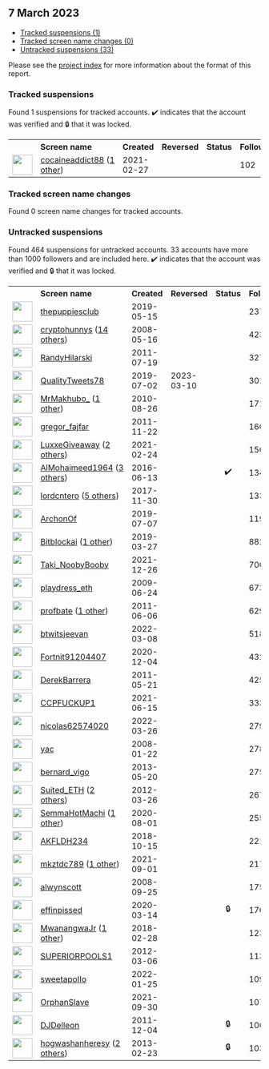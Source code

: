 ##  7 March 2023

* [Tracked suspensions (1)](#tracked-suspensions)
* [Tracked screen name changes (0)](#tracked-screen-name-changes)
* [Untracked suspensions (33)](#untracked-suspensions)

Please see the [project index](https://github.com/travisbrown/twitter-watch) for more information about the format of this report.

### Tracked suspensions

Found 1 suspensions for tracked accounts.
  ✔️ indicates that the account was verified and 🔒 that it was locked.

<table>
    <tr>
        <th></th>
        <th align="left">Screen name</th>
        <th align="left">Created</th>
        <th align="left">Reversed</th>
        <th align="left">Status</th>
        <th align="left">Followers</th>
        <th align="left">Ranking</th></tr>
    </tr>
        <tr>
            <td><a href="https://twitter.com/intent/user?user_id=1365813730613751811">
                <img src="https://pbs.twimg.com/profile_images/1598894659832422400/4LxyTM64_normal.jpg" width="40px" height="40px" align="center"/></a>
            </td>
            <td>
                <a href="https://twitter.com/cocaineaddict88">cocaineaddict88</a>&nbsp;(<a href="https://api.memory.lol/v1/tw/id/1365813730613751811">1 other</a>)&nbsp;</td>
            <td>2021-02-27</td>
            <td></td>
            <td align="center"></td>
            <td>102</td>
            <td>94473</td>
        </tr></table>

### Tracked screen name changes

Found 0 screen name changes for tracked accounts.

### Untracked suspensions

Found 464 suspensions for untracked accounts.
33 accounts have more than 1000 followers and are included here.
  ✔️ indicates that the account was verified and 🔒 that it was locked.

<table>
    <tr>
        <th></th>
        <th align="left">Screen name</th>
        <th align="left">Created</th>
        <th align="left">Reversed</th>
        <th align="left">Status</th>
        <th align="left">Followers</th>
    </tr>
        <tr>
            <td><a href="https://twitter.com/intent/user?user_id=1128636523849637888">
                <img src="https://pbs.twimg.com/profile_images/1128636894546407424/YVP1DyIv_normal.jpg" width="40px" height="40px" align="center"/></a>
            </td>
            <td>
                <a href="https://twitter.com/thepuppiesclub">thepuppiesclub</a></td>
            <td>2019-05-15</td>
            <td></td>
            <td align="center"></td>
            <td>237301</td>
        </tr>
        <tr>
            <td><a href="https://twitter.com/intent/user?user_id=14797042">
                <img src="https://pbs.twimg.com/profile_images/1590902226293166081/Pv10nSsU_normal.jpg" width="40px" height="40px" align="center"/></a>
            </td>
            <td>
                <a href="https://twitter.com/cryptohunnys">cryptohunnys</a>&nbsp;(<a href="https://api.memory.lol/v1/tw/id/14797042">14 others</a>)&nbsp;</td>
            <td>2008-05-16</td>
            <td></td>
            <td align="center"></td>
            <td>42398</td>
        </tr>
        <tr>
            <td><a href="https://twitter.com/intent/user?user_id=338448134">
                <img src="https://pbs.twimg.com/profile_images/1575601283100287000/XufxxnMd_normal.jpg" width="40px" height="40px" align="center"/></a>
            </td>
            <td>
                <a href="https://twitter.com/RandyHilarski">RandyHilarski</a></td>
            <td>2011-07-19</td>
            <td></td>
            <td align="center"></td>
            <td>32768</td>
        </tr>
        <tr>
            <td><a href="https://twitter.com/intent/user?user_id=1146027390100893696">
                <img src="https://pbs.twimg.com/profile_images/1519257719462666242/-YgfyCP5_normal.jpg" width="40px" height="40px" align="center"/></a>
            </td>
            <td>
                <a href="https://twitter.com/QualityTweets78">QualityTweets78</a></td>
            <td>2019-07-02</td>
            <td>2023-03-10</td>
            <td align="center"></td>
            <td>30122</td>
        </tr>
        <tr>
            <td><a href="https://twitter.com/intent/user?user_id=183318077">
                <img src="https://pbs.twimg.com/profile_images/1463542116605476866/RwxeZOK9_normal.jpg" width="40px" height="40px" align="center"/></a>
            </td>
            <td>
                <a href="https://twitter.com/MrMakhubo_">MrMakhubo_</a>&nbsp;(<a href="https://api.memory.lol/v1/tw/id/183318077">1 other</a>)&nbsp;</td>
            <td>2010-08-26</td>
            <td></td>
            <td align="center"></td>
            <td>17166</td>
        </tr>
        <tr>
            <td><a href="https://twitter.com/intent/user?user_id=418576847">
                <img src="https://pbs.twimg.com/profile_images/1652150920/gregor_fajfar_normal.jpg" width="40px" height="40px" align="center"/></a>
            </td>
            <td>
                <a href="https://twitter.com/gregor_fajfar">gregor_fajfar</a></td>
            <td>2011-11-22</td>
            <td></td>
            <td align="center"></td>
            <td>16097</td>
        </tr>
        <tr>
            <td><a href="https://twitter.com/intent/user?user_id=1364463947298922498">
                <img src="https://pbs.twimg.com/profile_images/1591005609390149634/YOhdccCT_normal.jpg" width="40px" height="40px" align="center"/></a>
            </td>
            <td>
                <a href="https://twitter.com/LuxxeGiveaway">LuxxeGiveaway</a>&nbsp;(<a href="https://api.memory.lol/v1/tw/id/1364463947298922498">2 others</a>)&nbsp;</td>
            <td>2021-02-24</td>
            <td></td>
            <td align="center"></td>
            <td>15636</td>
        </tr>
        <tr>
            <td><a href="https://twitter.com/intent/user?user_id=742167928410365952">
                <img src="https://pbs.twimg.com/profile_images/1546246948272984067/LWsGp74z_normal.jpg" width="40px" height="40px" align="center"/></a>
            </td>
            <td>
                <a href="https://twitter.com/AlMohaimeed1964">AlMohaimeed1964</a>&nbsp;(<a href="https://api.memory.lol/v1/tw/id/742167928410365952">3 others</a>)&nbsp;</td>
            <td>2016-06-13</td>
            <td></td>
            <td align="center">✔️</td>
            <td>13454</td>
        </tr>
        <tr>
            <td><a href="https://twitter.com/intent/user?user_id=936028886856617987">
                <img src="https://pbs.twimg.com/profile_images/1592540277830553601/2JeSON-C_normal.jpg" width="40px" height="40px" align="center"/></a>
            </td>
            <td>
                <a href="https://twitter.com/lordcntero">lordcntero</a>&nbsp;(<a href="https://api.memory.lol/v1/tw/id/936028886856617987">5 others</a>)&nbsp;</td>
            <td>2017-11-30</td>
            <td></td>
            <td align="center"></td>
            <td>13367</td>
        </tr>
        <tr>
            <td><a href="https://twitter.com/intent/user?user_id=1147773633714098176">
                <img src="https://pbs.twimg.com/profile_images/1598817760783507456/QW9C9bV3_normal.jpg" width="40px" height="40px" align="center"/></a>
            </td>
            <td>
                <a href="https://twitter.com/ArchonOf">ArchonOf</a></td>
            <td>2019-07-07</td>
            <td></td>
            <td align="center"></td>
            <td>11933</td>
        </tr>
        <tr>
            <td><a href="https://twitter.com/intent/user?user_id=1110693684473806848">
                <img src="https://pbs.twimg.com/profile_images/1521135568909783040/7CksjwDS_normal.jpg" width="40px" height="40px" align="center"/></a>
            </td>
            <td>
                <a href="https://twitter.com/Bitblockai">Bitblockai</a>&nbsp;(<a href="https://api.memory.lol/v1/tw/id/1110693684473806848">1 other</a>)&nbsp;</td>
            <td>2019-03-27</td>
            <td></td>
            <td align="center"></td>
            <td>8829</td>
        </tr>
        <tr>
            <td><a href="https://twitter.com/intent/user?user_id=1474995694888960003">
                <img src="https://pbs.twimg.com/profile_images/1591314096145813504/6YOma7Ee_normal.jpg" width="40px" height="40px" align="center"/></a>
            </td>
            <td>
                <a href="https://twitter.com/Taki_NoobyBooby">Taki_NoobyBooby</a></td>
            <td>2021-12-26</td>
            <td></td>
            <td align="center"></td>
            <td>7002</td>
        </tr>
        <tr>
            <td><a href="https://twitter.com/intent/user?user_id=50429068">
                <img src="https://pbs.twimg.com/profile_images/1478162078745702401/nldrx9BM_normal.jpg" width="40px" height="40px" align="center"/></a>
            </td>
            <td>
                <a href="https://twitter.com/playdress_eth">playdress_eth</a></td>
            <td>2009-06-24</td>
            <td></td>
            <td align="center"></td>
            <td>6730</td>
        </tr>
        <tr>
            <td><a href="https://twitter.com/intent/user?user_id=311891675">
                <img src="https://pbs.twimg.com/profile_images/1563194921623793664/Nd16aQHW_normal.jpg" width="40px" height="40px" align="center"/></a>
            </td>
            <td>
                <a href="https://twitter.com/profbate">profbate</a>&nbsp;(<a href="https://api.memory.lol/v1/tw/id/311891675">1 other</a>)&nbsp;</td>
            <td>2011-06-06</td>
            <td></td>
            <td align="center"></td>
            <td>6292</td>
        </tr>
        <tr>
            <td><a href="https://twitter.com/intent/user?user_id=1501218339221168129">
                <img src="https://pbs.twimg.com/profile_images/1591847856297562112/jyC7ADlB_normal.jpg" width="40px" height="40px" align="center"/></a>
            </td>
            <td>
                <a href="https://twitter.com/btwitsjeevan">btwitsjeevan</a></td>
            <td>2022-03-08</td>
            <td></td>
            <td align="center"></td>
            <td>5180</td>
        </tr>
        <tr>
            <td><a href="https://twitter.com/intent/user?user_id=1334656312018341891">
                <img src="https://pbs.twimg.com/profile_images/1334656409615659011/q6TEAEpp_normal.jpg" width="40px" height="40px" align="center"/></a>
            </td>
            <td>
                <a href="https://twitter.com/Fortnit91204407">Fortnit91204407</a></td>
            <td>2020-12-04</td>
            <td></td>
            <td align="center"></td>
            <td>4322</td>
        </tr>
        <tr>
            <td><a href="https://twitter.com/intent/user?user_id=302468717">
                <img src="https://pbs.twimg.com/profile_images/923710766603173888/1siWF6N4_normal.jpg" width="40px" height="40px" align="center"/></a>
            </td>
            <td>
                <a href="https://twitter.com/DerekBarrera">DerekBarrera</a></td>
            <td>2011-05-21</td>
            <td></td>
            <td align="center"></td>
            <td>4254</td>
        </tr>
        <tr>
            <td><a href="https://twitter.com/intent/user?user_id=1404853257017729025">
                <img src="https://pbs.twimg.com/profile_images/1594233351443206144/_ePLeRX__normal.jpg" width="40px" height="40px" align="center"/></a>
            </td>
            <td>
                <a href="https://twitter.com/CCPFUCKUP1">CCPFUCKUP1</a></td>
            <td>2021-06-15</td>
            <td></td>
            <td align="center"></td>
            <td>3336</td>
        </tr>
        <tr>
            <td><a href="https://twitter.com/intent/user?user_id=1507532344462295046">
                <img src="https://pbs.twimg.com/profile_images/1589527399460442113/m9Taf60d_normal.jpg" width="40px" height="40px" align="center"/></a>
            </td>
            <td>
                <a href="https://twitter.com/nicolas62574020">nicolas62574020</a></td>
            <td>2022-03-26</td>
            <td></td>
            <td align="center"></td>
            <td>2793</td>
        </tr>
        <tr>
            <td><a href="https://twitter.com/intent/user?user_id=12540902">
                <img src="https://pbs.twimg.com/profile_images/1481344698035941376/HwVsBvx3_normal.jpg" width="40px" height="40px" align="center"/></a>
            </td>
            <td>
                <a href="https://twitter.com/yac">yac</a></td>
            <td>2008-01-22</td>
            <td></td>
            <td align="center"></td>
            <td>2788</td>
        </tr>
        <tr>
            <td><a href="https://twitter.com/intent/user?user_id=1443215473">
                <img src="https://pbs.twimg.com/profile_images/914640663559512064/jSb9QbYH_normal.jpg" width="40px" height="40px" align="center"/></a>
            </td>
            <td>
                <a href="https://twitter.com/bernard_vigo">bernard_vigo</a></td>
            <td>2013-05-20</td>
            <td></td>
            <td align="center"></td>
            <td>2759</td>
        </tr>
        <tr>
            <td><a href="https://twitter.com/intent/user?user_id=537756507">
                <img src="https://pbs.twimg.com/profile_images/1520222562063577089/nTiFTr6l_normal.jpg" width="40px" height="40px" align="center"/></a>
            </td>
            <td>
                <a href="https://twitter.com/Suited_ETH">Suited_ETH</a>&nbsp;(<a href="https://api.memory.lol/v1/tw/id/537756507">2 others</a>)&nbsp;</td>
            <td>2012-03-26</td>
            <td></td>
            <td align="center"></td>
            <td>2673</td>
        </tr>
        <tr>
            <td><a href="https://twitter.com/intent/user?user_id=1289530059477270529">
                <img src="https://pbs.twimg.com/profile_images/1479769380061806599/MYUwjXSL_normal.jpg" width="40px" height="40px" align="center"/></a>
            </td>
            <td>
                <a href="https://twitter.com/SemmaHotMachi">SemmaHotMachi</a>&nbsp;(<a href="https://api.memory.lol/v1/tw/id/1289530059477270529">1 other</a>)&nbsp;</td>
            <td>2020-08-01</td>
            <td></td>
            <td align="center"></td>
            <td>2552</td>
        </tr>
        <tr>
            <td><a href="https://twitter.com/intent/user?user_id=1051730385564917760">
                <img src="https://pbs.twimg.com/profile_images/1467842388240781312/_9iWLnkM_normal.jpg" width="40px" height="40px" align="center"/></a>
            </td>
            <td>
                <a href="https://twitter.com/AKFLDH234">AKFLDH234</a></td>
            <td>2018-10-15</td>
            <td></td>
            <td align="center"></td>
            <td>2218</td>
        </tr>
        <tr>
            <td><a href="https://twitter.com/intent/user?user_id=1433097533757263876">
                <img src="https://pbs.twimg.com/profile_images/1574639224904884224/iu96iSk6_normal.jpg" width="40px" height="40px" align="center"/></a>
            </td>
            <td>
                <a href="https://twitter.com/mkztdc789">mkztdc789</a>&nbsp;(<a href="https://api.memory.lol/v1/tw/id/1433097533757263876">1 other</a>)&nbsp;</td>
            <td>2021-09-01</td>
            <td></td>
            <td align="center"></td>
            <td>2173</td>
        </tr>
        <tr>
            <td><a href="https://twitter.com/intent/user?user_id=16447436">
                <img src="https://pbs.twimg.com/profile_images/1276265841198235650/1sSwnmro_normal.jpg" width="40px" height="40px" align="center"/></a>
            </td>
            <td>
                <a href="https://twitter.com/alwynscott">alwynscott</a></td>
            <td>2008-09-25</td>
            <td></td>
            <td align="center"></td>
            <td>1753</td>
        </tr>
        <tr>
            <td><a href="https://twitter.com/intent/user?user_id=1238688738919755777">
                <img src="https://pbs.twimg.com/profile_images/1572679135658639361/lkXnpDri_normal.jpg" width="40px" height="40px" align="center"/></a>
            </td>
            <td>
                <a href="https://twitter.com/effinpissed">effinpissed</a></td>
            <td>2020-03-14</td>
            <td></td>
            <td align="center">🔒</td>
            <td>1707</td>
        </tr>
        <tr>
            <td><a href="https://twitter.com/intent/user?user_id=968955601664598017">
                <img src="https://pbs.twimg.com/profile_images/1598366475152023553/W8LEz8G-_normal.png" width="40px" height="40px" align="center"/></a>
            </td>
            <td>
                <a href="https://twitter.com/MwanangwaJr">MwanangwaJr</a>&nbsp;(<a href="https://api.memory.lol/v1/tw/id/968955601664598017">1 other</a>)&nbsp;</td>
            <td>2018-02-28</td>
            <td></td>
            <td align="center"></td>
            <td>1230</td>
        </tr>
        <tr>
            <td><a href="https://twitter.com/intent/user?user_id=516908065">
                <img src="https://pbs.twimg.com/profile_images/974768698367000576/aC9JB5qO_normal.jpg" width="40px" height="40px" align="center"/></a>
            </td>
            <td>
                <a href="https://twitter.com/SUPERIORPOOLS1">SUPERIORPOOLS1</a></td>
            <td>2012-03-06</td>
            <td></td>
            <td align="center"></td>
            <td>1139</td>
        </tr>
        <tr>
            <td><a href="https://twitter.com/intent/user?user_id=1486066329337708545">
                <img src="https://pbs.twimg.com/profile_images/1549872261292867585/ru1pUWyE_normal.jpg" width="40px" height="40px" align="center"/></a>
            </td>
            <td>
                <a href="https://twitter.com/sweetapoIIo">sweetapoIIo</a></td>
            <td>2022-01-25</td>
            <td></td>
            <td align="center"></td>
            <td>1097</td>
        </tr>
        <tr>
            <td><a href="https://twitter.com/intent/user?user_id=1443406001890279425">
                <img src="https://pbs.twimg.com/profile_images/1443406245604511748/Sd3UI7cv_normal.jpg" width="40px" height="40px" align="center"/></a>
            </td>
            <td>
                <a href="https://twitter.com/OrphanSlave">OrphanSlave</a></td>
            <td>2021-09-30</td>
            <td></td>
            <td align="center"></td>
            <td>1070</td>
        </tr>
        <tr>
            <td><a href="https://twitter.com/intent/user?user_id=428072824">
                <img src="https://pbs.twimg.com/profile_images/691067016396935168/G-VyrhnP_normal.jpg" width="40px" height="40px" align="center"/></a>
            </td>
            <td>
                <a href="https://twitter.com/DJDelleon">DJDelleon</a></td>
            <td>2011-12-04</td>
            <td></td>
            <td align="center">🔒</td>
            <td>1060</td>
        </tr>
        <tr>
            <td><a href="https://twitter.com/intent/user?user_id=1210472796">
                <img src="https://pbs.twimg.com/profile_images/1587248910069891073/YSVPitT3_normal.jpg" width="40px" height="40px" align="center"/></a>
            </td>
            <td>
                <a href="https://twitter.com/hogwashanheresy">hogwashanheresy</a>&nbsp;(<a href="https://api.memory.lol/v1/tw/id/1210472796">2 others</a>)&nbsp;</td>
            <td>2013-02-23</td>
            <td></td>
            <td align="center">🔒</td>
            <td>1033</td>
        </tr></table>
